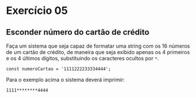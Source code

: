 # Exercício 05

## Esconder número do cartão de crédito

Faça um sistema que seja capaz de formatar uma string com os 16 números de um cartão de crédito, de maneira que seja exibido apenas os 4 primeiros e os 4 últimos dígitos, substituindo os caracteres ocultos por `*`.

```javascript=
const numeroCartao = '1111222233334444';
```

Para o exemplo acima o sistema deverá imprimir:

```
1111********4444
```
